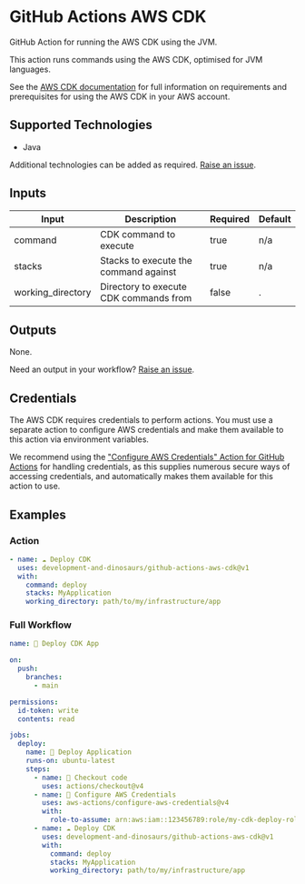 # GitHub Actions AWS CDK

GitHub Action for running the AWS CDK using the JVM.

This action runs commands using the AWS CDK, optimised for JVM languages.

See the [AWS CDK documentation](https://aws.amazon.com/cdk/) for full
information on requirements and prerequisites for using the AWS CDK in your AWS
account.

## Supported Technologies

- Java

Additional technologies can be added as
required. [Raise an issue](https://github.com/development-and-dinosaurs/github-actions-aws-cdk/issues/new).

## Inputs

| Input             | Description                            | Required | Default |
|-------------------|----------------------------------------|----------|---------|
| command           | CDK command to execute                 | true     | n/a     |
| stacks            | Stacks to execute the command against  | true     | n/a     |
| working_directory | Directory to execute CDK commands from | false    | .       |

## Outputs

None.

Need an output in your
workflow? [Raise an issue](https://github.com/development-and-dinosaurs/github-actions-aws-cdk/issues/new).

## Credentials

The AWS CDK requires credentials to perform actions. You must use a separate
action to configure AWS credentials and make them available to this action via
environment variables.

We recommend using
the ["Configure AWS Credentials" Action for GitHub Actions](https://github.com/marketplace/actions/configure-aws-credentials-action-for-github-actions)
for handling credentials, as this supplies numerous secure ways of accessing
credentials, and automatically makes them available for this action to use.

## Examples

### Action

```yaml
- name: ☁️ Deploy CDK
  uses: development-and-dinosaurs/github-actions-aws-cdk@v1
  with:
    command: deploy
    stacks: MyApplication
    working_directory: path/to/my/infrastructure/app
```

### Full Workflow

```yaml
name: 🚀 Deploy CDK App

on:
  push:
    branches:
      - main

permissions:
  id-token: write
  contents: read

jobs:
  deploy:
    name: 🚀 Deploy Application
    runs-on: ubuntu-latest
    steps:
      - name: 🛒 Checkout code
        uses: actions/checkout@v4
      - name: 🔑 Configure AWS Credentials
        uses: aws-actions/configure-aws-credentials@v4
        with:
          role-to-assume: arn:aws:iam::123456789:role/my-cdk-deploy-role
      - name: ☁️ Deploy CDK
        uses: development-and-dinosaurs/github-actions-aws-cdk@v1
        with:
          command: deploy
          stacks: MyApplication
          working_directory: path/to/my/infrastructure/app
```
